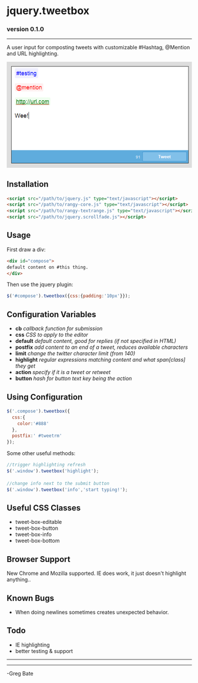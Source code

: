 # jquery.tweetbox #

### version 0.1.0 ###

----------

A user input for composting tweets with customizable #Hashtag, @Mention and URL highlighting.


![example showing highlighting](https://raw.githubusercontent.com/gdbate/jquery-tweetbox/master/example.png)

## Installation ##

```html
<script src="/path/to/jquery.js" type="text/javascript"></script>
<script src="/path/to/rangy-core.js" type="text/javascript"></script>
<script src="/path/to/rangy-textrange.js" type="text/javascript"></script>
<script src="/path/to/jquery.scrollfade.js"></script>
```

## Usage ##

First draw a div:

```html
<div id="compose">
default content on #this thing.
</div>
```

Then use the jquery plugin:

```javascript
$('#compose').tweetbox({css:{padding:'10px'}});
```

## Configuration Variables ##

- **cb** *callback function for submission*
- **css** *CSS to apply to the editor*
- **default** *default content, good for replies (if not specified in HTML)*
- **postfix** *add content to an end of a tweet, reduces available characters*
- **limit** *change the twitter character limit (from 140)*
- **highlight** *regular expressions matching content and what span[class] they get*
- **action** *specify if it is a tweet or retweet*
- **button** *hash for button text key being the action*


## Using Configuration ##

```javascript
$('.compose').tweetbox({
  css:{
	color:'#888'
  },
  postfix:' #tweetrm'
});
```

Some other useful methods:

```javascript
//trigger highlighting refresh
$('.window').tweetbox('highlight');

//change info next to the submit button
$('.window').tweetbox('info','start typing!');
```


## Useful CSS Classes ##

- tweet-box-editable
- tweet-box-button
- tweet-box-info
- tweet-box-bottom

## Browser Support ##

New Chrome and Mozilla supported. IE does work, it just doesn't highlight anything..

## Known Bugs ##

- When doing newlines sometimes creates unexpected behavior.

## Todo ##

- IE highlighting
- better testing & support

----------

----------

-Greg Bate